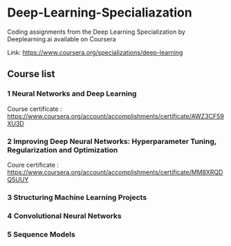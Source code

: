 # Deep-Learning-Specialiazation

Coding assignments from the Deep Learning Specialization by Deeplearning.ai available on Coursera 

Link: https://www.coursera.org/specializations/deep-learning 

## Course list 


### 1 Neural Networks and Deep Learning 

Course certificate : https://www.coursera.org/account/accomplishments/certificate/AWZ3CF59XU3D

### 2 Improving Deep Neural Networks: Hyperparameter Tuning, Regularization and Optimization

Coure certificate : https://www.coursera.org/account/accomplishments/certificate/MM8XRQDQ5UUY 

### 3 Structuring Machine Learning Projects
### 4 Convolutional Neural Networks
### 5 Sequence Models 
